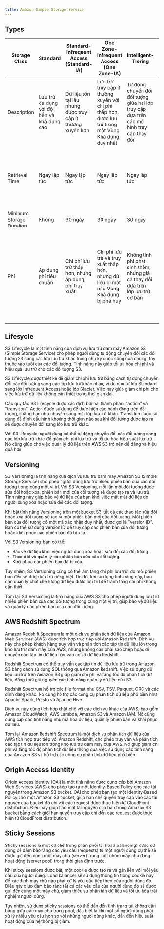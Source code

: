 ```yaml
---
title: Amazon Simple Storage Service
---
```

## Types

| Storage Class            | Standard                                   | Standard-Infrequent Access (Standard-IA)                    | One Zone-Infrequent Access (One Zone-IA)                                                             | Intelligent-Tiering                                                                       | Glacier                                                                    | Glacier Deep Archive                                                                      |
| ------------------------ | ------------------------------------------ | ----------------------------------------------------------- | ---------------------------------------------------------------------------------------------------- | ----------------------------------------------------------------------------------------- | -------------------------------------------------------------------------- | ----------------------------------------------------------------------------------------- |
| Description              | Lưu trữ đa dụng với độ bền và khả dụng cao | Dữ liệu tồn tại lâu nhưng được truy cập ít thường xuyên hơn | Lưu trữ truy cập ít thường xuyên với chi phí thấp hơn, được lưu trữ trong một Vùng Khả dụng duy nhất | Tự động chuyển đổi đối tượng giữa hai lớp truy cập dựa trên các mô hình truy cập thay đổi | Lưu trữ chi phí rất thấp để lưu trữ dữ liệu lưu trữ                        | Lưu trữ chi phí thấp nhất để lưu trữ và bảo quản số liệu lâu dài                          |
| Retrieval Time           | Ngay lập tức                               | Ngay lập tức                                                | Ngay lập tức                                                                                         | Ngay lập tức                                                                              | Nhanh (1-5 phút), Tiêu chuẩn (3-5 giờ), Giá sỉ (5-12 giờ)                  | Tiêu chuẩn (12 giờ), Giá sỉ (48 giờ)                                                      |
| Minimum Storage Duration | Không                                      | 30 ngày                                                     | 30 ngày                                                                                              | 30 ngày                                                                                   | 90 ngày                                                                    | 180 ngày                                                                                  |
| Phí                      | Áp dụng phí tiêu chuẩn                     | Chi phí lưu trữ thấp hơn, nhưng áp dụng phí truy xuất       | Chi phí lưu trữ và truy xuất thấp hơn, nhưng dữ liệu bị mất nếu Vùng Khả dụng bị phá hủy             | Không tính phí phát sinh thêm, nhưng giá cả thay đổi dựa trên lớp lưu trữ cơ bản          | Chi phí lưu trữ và truy xuất thấp hơn, nhưng áp dụng phí truy xuất bổ sung | Chi phí lưu trữ và truy xuất thấp nhất, nhưng áp dụng phí phát sinh truy xuất dữ liệu cao |

## Lifesycle

S3 Lifecycle là một tính năng của dịch vụ lưu trữ đám mây Amazon S3 (Simple Storage Service) cho phép người dùng tự động chuyển đổi các đối tượng S3 sang các lớp lưu trữ khác trong chu kỳ cuộc sống của chúng, tùy thuộc vào tuổi của các đối tượng. Tính năng này giúp tối ưu hóa chi phí và hiệu quả lưu trữ cho các đối tượng S3.

S3 Lifecycle được thiết kế để giảm chi phí lưu trữ bằng cách tự động chuyển đổi các đối tượng sang các lớp lưu trữ khác nhau, ví dụ như từ lớp Standard sang lớp Infrequent Access hoặc lớp Glacier. Việc này giúp giảm chi phí cho việc lưu trữ dữ liệu không cần thiết trong thời gian dài.

Các quy tắc S3 Lifecycle được xác định bởi hai thành phần: "action" và "transition". Action được sử dụng để thực hiện các hành động trên đối tượng, chẳng hạn như chuyển sang một lớp lưu trữ khác. Transition được sử dụng để định cấu hình khoảng thời gian nào sau khi đối tượng được tạo ra sẽ được chuyển đổi sang lớp lưu trữ khác.

Với S3 Lifecycle, người dùng có thể tự động chuyển đổi các đối tượng sang các lớp lưu trữ khác để giảm chi phí lưu trữ và tối ưu hóa hiệu suất lưu trữ. Nó cũng giúp cho việc quản lý dữ liệu trên AWS S3 trở nên dễ dàng và hiệu quả hơn

## Versioning

S3 Versioning là tính năng của dịch vụ lưu trữ đám mây Amazon S3 (Simple Storage Service) cho phép người dùng lưu trữ nhiều phiên bản của các đối tượng trong cùng một vị trí. Với S3 Versioning, mỗi lần một đối tượng được sửa đổi hoặc xóa, phiên bản mới của đối tượng sẽ được tạo ra và lưu trữ. Tính năng này giúp bảo vệ dữ liệu của bạn khỏi việc mất mát dữ liệu do người dùng xóa hoặc sửa đổi các đối tượng.

Khi bật tính năng Versioning trên một bucket S3, tất cả các thao tác sửa đổi hoặc xóa đối tượng sẽ tạo ra một phiên bản mới của đối tượng. Mỗi phiên bản của đối tượng có một mã xác nhận duy nhất, được gọi là "version ID". Bạn có thể sử dụng version ID để truy cập các phiên bản của đối tượng hoặc khôi phục các phiên bản đã bị xóa.

Với S3 Versioning, bạn có thể:

- Bảo vệ dữ liệu khỏi việc người dùng xóa hoặc sửa đổi các đối tượng.
- Theo dõi và quản lý các phiên bản của các đối tượng.
- Khôi phục các phiên bản đã bị xóa.

Tuy nhiên, S3 Versioning cũng có thể làm tăng chi phí lưu trữ, do mỗi phiên bản đều sẽ được lưu trữ riêng biệt. Do đó, khi sử dụng tính năng này, bạn cần quản lý chặt chẽ lượng dữ liệu được lưu trữ để tránh tăng chi phí không cần thiết.

Tóm lại, S3 Versioning là tính năng của AWS S3 cho phép người dùng lưu trữ nhiều phiên bản của các đối tượng trong cùng một vị trí, giúp bảo vệ dữ liệu và quản lý các phiên bản của các đối tượng.

## AWS Redshift Spectrum

Amazon Redshift Spectrum là một dịch vụ phân tích dữ liệu của Amazon Web Services (AWS) được tích hợp trực tiếp với Amazon Redshift. Dịch vụ này cho phép khách hàng truy vấn và phân tích các tập tin dữ liệu lớn trong kho lưu trữ đám mây của AWS, nhưng không cần phải sao chép hoặc di chuyển các tập tin dữ liệu này vào cơ sở dữ liệu Redshift.

Redshift Spectrum có thể truy vấn các tập tin dữ liệu lưu trữ trong Amazon S3 bằng cách sử dụng SQL thông qua Amazon Redshift. Việc sử dụng dữ liệu lưu trữ trên Amazon S3 giúp giảm chi phí và tăng tốc độ phân tích dữ liệu, đồng thời giữ nguyên các tính năng quản lý dữ liệu của S3.

Redshift Spectrum hỗ trợ các file format như CSV, TSV, Parquet, ORC và các dinh dạng khác. Nó cũng hỗ trợ các công cụ phân tích dữ liệu phổ biến như Apache Spark, Presto và Apache Hive.

Dịch vụ này cũng tích hợp chặt chẽ với các dịch vụ khác của AWS, bao gồm Amazon CloudWatch, AWS Lambda, Amazon S3 và Amazon IAM. Nó cũng cung cấp các tính năng như mã hóa dữ liệu, quản lý phiên bản và khôi phục dữ liệu.

Tóm lại, Amazon Redshift Spectrum là một dịch vụ phân tích dữ liệu của AWS tích hợp trực tiếp với Amazon Redshift, cho phép truy vấn và phân tích các tập tin dữ liệu lớn trong kho lưu trữ đám mây của AWS. Nó giúp giảm chi phí và tăng tốc độ phân tích dữ liệu thông qua việc sử dụng các tính năng của Amazon S3 và hỗ trợ các công cụ phân tích dữ liệu phổ biến.

## Origin Access Identity

Origin Access Identity (OAI) là một tính năng được cung cấp bởi Amazon Web Services (AWS) cho phép tạo ra một Identity-Based Policy cho các tài nguyên trong Amazon S3 bucket. OAI cho phép bạn tạo một Identity-Based Policy cho một Amazon S3 bucket, giúp hạn chế quyền truy cập vào các tài nguyên của bucket đó chỉ với các request được thực hiện từ CloudFront distribution. Điều này giúp bảo mật tài nguyên của bạn trong Amazon S3 bucket bằng cách giới hạn quyền truy cập chỉ đến các request được thực hiện từ CloudFront distribution.

## Sticky Sessions

Sticky sessions là một cơ chế trong phân phối tải (load balancing) được sử dụng để đảm bảo rằng các yêu cầu (requests) từ một người dùng cụ thể sẽ được gửi đến cùng một máy chủ (server) trong một nhóm máy chủ đang hoạt động (server pool) trong thời gian định trước.

Khi sticky sessions được bật, một cookie được tạo ra và gắn liền với mỗi yêu cầu của người dùng. Load balancer sẽ sử dụng thông tin trong cookie này để xác định máy chủ nào phải xử lý yêu cầu tiếp theo của người dùng đó. Điều này giúp đảm bảo rằng tất cả các yêu cầu của người dùng đó sẽ được gửi đến cùng một máy chủ, giảm thiểu sự phân tán dữ liệu và tối ưu hóa trải nghiệm người dùng.

Tuy nhiên, sử dụng sticky sessions có thể dẫn đến tình trạng tải không cân bằng giữa các máy chủ trong pool, đặc biệt là khi một số người dùng phải xử lý nhiều yêu cầu hơn so với những người dùng khác, dẫn đến hiệu suất hoạt động của hệ thống bị giảm.
